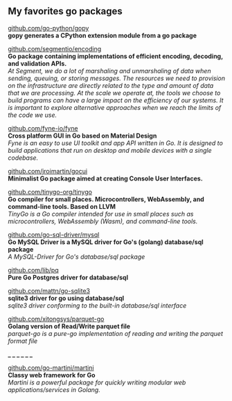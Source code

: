 ## My favorites go packages

[github.com/go-python/gopy](https://github.com/go-python/gopy)   
__gopy generates a CPython extension module from a go package__   

[github.com/segmentio/encoding](https://github.com/segmentio/encoding)    
__Go package containing implementations of efficient encoding, decoding, and validation APIs.__    
_At Segment, we do a lot of marshaling and unmarshaling of data when sending, queuing, or storing messages. The resources we need to provision on the infrastructure are directly related to the type and amount of data that we are processing. At the scale we operate at, the tools we choose to build programs can have a large impact on the efficiency of our systems. It is important to explore alternative approaches when we reach the limits of the code we use._

[github.com/fyne-io/fyne](https://github.com/fyne-io/fyne)    
__Cross platform GUI in Go based on Material Design__    
_Fyne is an easy to use UI toolkit and app API written in Go. It is designed to build applications that run on desktop and mobile devices with a single codebase._

[github.com/jroimartin/gocui](https://github.com/jroimartin/gocui)     
__Minimalist Go package aimed at creating Console User Interfaces.__    

[github.com/tinygo-org/tinygo](https://github.com/tinygo-org/tinygo)    
__Go compiler for small places. Microcontrollers, WebAssembly, and command-line tools. Based on LLVM__    
_TinyGo is a Go compiler intended for use in small places such as microcontrollers, WebAssembly (Wasm), and command-line tools._    

[github.com/go-sql-driver/mysql](https://github.com/go-sql-driver/mysql)    
__Go MySQL Driver is a MySQL driver for Go's (golang) database/sql package__    
_A MySQL-Driver for Go's database/sql package_

[github.com/lib/pq](https://github.com/lib/pq)    
__Pure Go Postgres driver for database/sql__    

[github.com/mattn/go-sqlite3](https://github.com/mattn/go-sqlite3)      
__sqlite3 driver for go using database/sql__    
_sqlite3 driver conforming to the built-in database/sql interface_   


[github.com/xitongsys/parquet-go](https://github.com/xitongsys/parquet-go)    
__Golang version of Read/Write parquet file__    
_parquet-go is a pure-go implementation of reading and writing the parquet format file_   



**_ _ _ _ _ _**

[github.com/go-martini/martini](https://github.com/go-martini/martini)    
__Classy web framework for Go__    
_Martini is a powerful package for quickly writing modular web applications/services in Golang._

